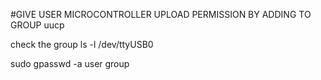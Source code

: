 #GIVE USER MICROCONTROLLER UPLOAD PERMISSION BY ADDING TO GROUP uucp

check the group ls -l /dev/ttyUSB0

sudo gpasswd -a user group
